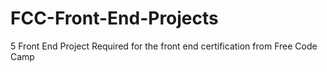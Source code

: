 # FCC-Front-End-Projects
5 Front End Project Required for the front end certification from Free Code Camp
